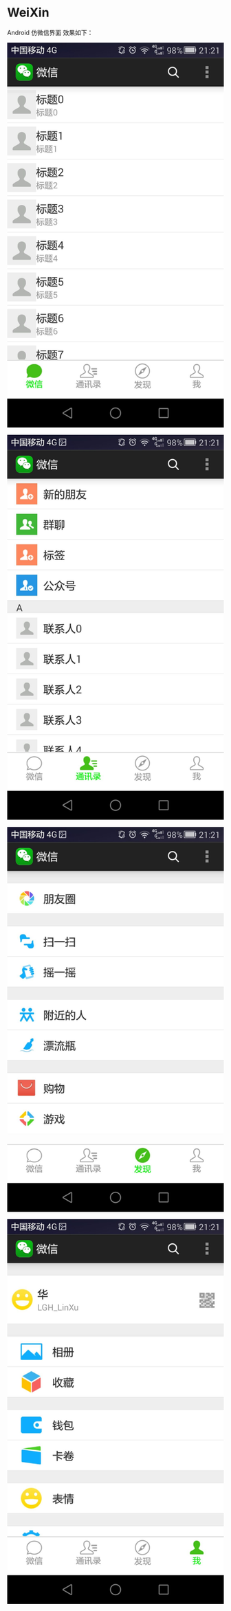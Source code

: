 # WeiXin
Android 仿微信界面
效果如下：

![image](https://github.com/linguanghua/WeiXin/blob/master/images/wx1.jpg)

![image](https://github.com/linguanghua/WeiXin/blob/master/images/wx2.jpg)

![image](https://github.com/linguanghua/WeiXin/blob/master/images/wx3.jpg)

![image](https://github.com/linguanghua/WeiXin/blob/master/images/wx4.jpg)
